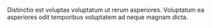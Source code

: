 Distinctio est voluptas voluptatum ut rerum asperiores. Voluptatum ea asperiores odit temporibus voluptatem ad neque magnam dicta.
